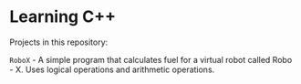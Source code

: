 # Learning C++

Projects in this repository:

`RoboX` - A simple program that calculates fuel for a virtual robot called Robo - X. Uses logical operations and arithmetic operations.